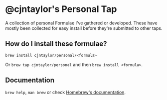 # @cjntaylor's Personal Tap

A collection of personal Formulae I've gathered or developed. These have mostly been collected for easy install before they're submitted to other taps.

## How do I install these formulae?

`brew install cjntaylor/personal/<formula>`

Or `brew tap cjntaylor/personal` and then `brew install <formula>`.

## Documentation

`brew help`, `man brew` or check [Homebrew's documentation](https://docs.brew.sh).
